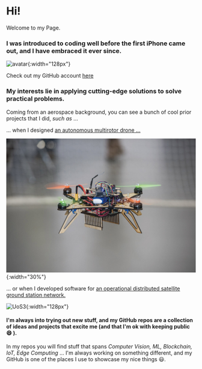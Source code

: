 # Hi!

Welcome to my Page.

### I was introduced to coding well before the first iPhone came out, and I have embraced it ever since.

![avatar](https://avatars0.githubusercontent.com/u/15460982){:width="128px"}

Check out my GitHub account [here](https://GitHub.com/MNahad)

### My interests lie in applying cutting-edge solutions to solve practical problems.

Coming from an aerospace background, you can see a bunch of cool prior projects that I did, _such as_ ...

... when I designed [an autonomous multirotor drone ...](https://github.com/MNahad/soton-multirotor)

![QuadFly](https://github.com/MNahad/soton-multirotor/raw/master/assets/Untitled2.jpg "The UAV in flight"){:width="30%"}

... or when I developed software for [an operational distributed satellite ground station network.](https://github.com/UoS3)

![UoS3](https://avatars3.githubusercontent.com/u/27415968){:width="128px"}

#### I'm always into trying out new stuff, and my GitHub repos are a collection of ideas and projects that excite me (and that I'm ok with keeping public 😄 ).

In my repos you will find stuff that spans _Computer Vision, ML, Blockchain, IoT, Edge Computing_ ... I'm always working on something different, and my GitHub is one of the places I use to showcase my nice things 😃.
